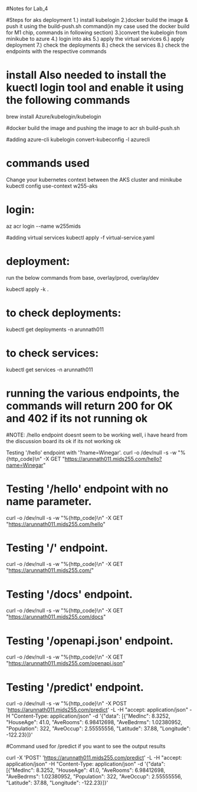 #Notes for Lab_4

#Steps for aks deployment 
1.) install kubelogin
2.)docker build the image  & push it using the build-push.sh command(in my case used the docker build for M1 chip, commands in following section) 
3.)convert the kubelogin from minikube to azure
4.) login into aks 
5.) apply the virtual services
6.) apply deployment
7.) check the deployments
8.) check the services
8.) check the endpoints with the respective commands

# install Also needed to install the kuectl login tool and enable it using the following commands
brew install Azure/kubelogin/kubelogin

#docker build the image and pushing the image to acr 
sh build-push.sh

#adding azure-cli
kubelogin convert-kubeconfig -l azurecli

# commands used 
Change your kubernetes context between the AKS cluster and minikube
kubectl config use-context w255-aks

# login:
az acr login --name w255mids

#adding virtual services
kubectl apply -f virtual-service.yaml

# deployment:
run the below commands from base, overlay/prod, overlay/dev

kubectl apply -k .

# to check deployments:
kubectl get deployments -n arunnath011

# to check services:
kubectl get services  -n arunnath011

# running the various endpoints, the commands will return 200 for OK and 402 if its not running ok


#NOTE: /hello endpoint doesnt seem to be working well, i have heard from the discussion board its ok if its not working ok


 Testing '/hello' endpoint with '?name=Winegar'.
curl -o /dev/null -s -w "%{http_code}\n" -X GET "https://arunnath011.mids255.com/hello?name=Winegar"

# Testing '/hello' endpoint with no name parameter.
curl -o /dev/null -s -w "%{http_code}\n" -X GET "https://arunnath011.mids255.com/hello"

# Testing '/' endpoint.
curl -o /dev/null -s -w "%{http_code}\n" -X GET "https://arunnath011.mids255.com/"

# Testing '/docs' endpoint.
curl -o /dev/null -s -w "%{http_code}\n" -X GET "https://arunnath011.mids255.com/docs"

# Testing '/openapi.json' endpoint.
curl -o /dev/null -s -w "%{http_code}\n" -X GET "https://arunnath011.mids255.com/openapi.json"

# Testing '/predict' endpoint.
curl -o /dev/null -s -w "%{http_code}\n" -X POST 'https://arunnath011.mids255.com/predict' -L -H "accept: application/json" -H "Content-Type: application/json" -d '{"data": [{"MedInc": 8.3252, "HouseAge": 41.0, "AveRooms": 6.98412698, "AveBedrms": 1.02380952, "Population": 322, "AveOccup": 2.55555556, "Latitude": 37.88, "Longitude": -122.23}]}'

#Command used for /predict if you want to see the output results

curl -X 'POST' 'https://arunnath011.mids255.com/predict' -L -H "accept: application/json" -H "Content-Type: application/json" -d '{"data": [{"MedInc": 8.3252, "HouseAge": 41.0, "AveRooms": 6.98412698, "AveBedrms": 1.02380952, "Population": 322, "AveOccup": 2.55555556, "Latitude": 37.88, "Longitude": -122.23}]}'


